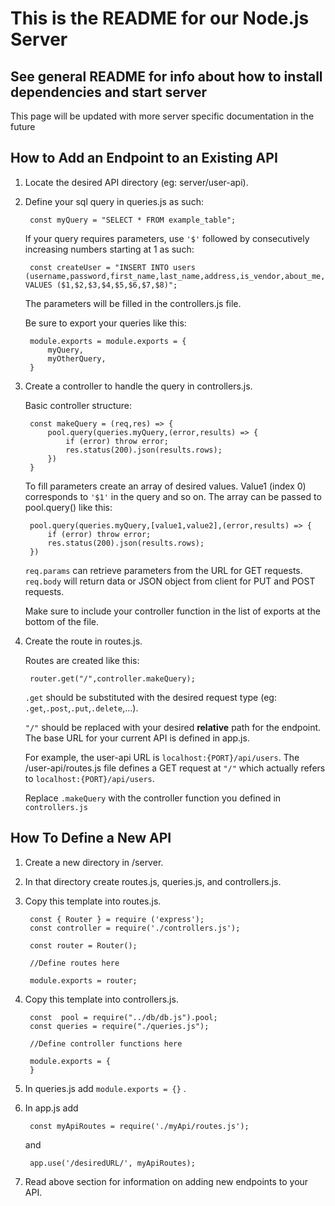 # This is the README for our Node.js Server
## See general README for info about how to install dependencies and start server
This page will be updated with more server specific documentation in the future

## How to Add an Endpoint to an Existing API
1) Locate the desired API directory (eg: server/user-api).
2) Define your sql query in queries.js as such:

        const myQuery = "SELECT * FROM example_table";

    If your query requires parameters, use `'$'` followed by consecutively increasing numbers starting at 1 as such:

        const createUser = "INSERT INTO users (username,password,first_name,last_name,address,is_vendor,about_me,email) VALUES ($1,$2,$3,$4,$5,$6,$7,$8)";
    
    The parameters will be filled in the controllers.js file.
    
    Be sure to export your queries like this:

        module.exports = module.exports = {
            myQuery,
            myOtherQuery,
        }
3) Create a controller to handle the query in controllers.js.
    
    Basic controller structure:
        
        const makeQuery = (req,res) => {
            pool.query(queries.myQuery,(error,results) => {
                if (error) throw error;
                res.status(200).json(results.rows);
            })
        }

    To fill parameters create an array of desired values. Value1 (index 0) corresponds to `'$1'` in the query and so on. The array can be passed to pool.query() like this:

        pool.query(queries.myQuery,[value1,value2],(error,results) => {
            if (error) throw error;
            res.status(200).json(results.rows);
        })

    `req.params` can retrieve parameters from the URL for GET requests. `req.body` will return data or JSON object from client for PUT and POST requests.

    Make sure to include your controller function in the list of exports at the bottom of the file.

4) Create the route in routes.js.

    Routes are created like this:

        router.get("/",controller.makeQuery);
    
    `.get` should be substituted with the desired request type (eg: `.get`,`.post`,`.put`,`.delete`,...).

    `"/"` should be replaced with your desired **relative** path for the endpoint. The base URL for your current API is defined in app.js. 
    
    For example, the user-api URL is `localhost:{PORT}/api/users`. The /user-api/routes.js file defines a GET request at `"/"` which actually refers to `localhost:{PORT}/api/users`.

    Replace `.makeQuery` with the controller function you defined in `controllers.js`

## How To Define a New API
1) Create a new directory in /server.
2) In that directory create routes.js, queries.js, and controllers.js.
3) Copy this template into routes.js.

        const { Router } = require ('express');
        const controller = require('./controllers.js');

        const router = Router();

        //Define routes here

        module.exports = router;
4) Copy this template into controllers.js.
        
        const  pool = require("../db/db.js").pool;
        const queries = require("./queries.js");

        //Define controller functions here

        module.exports = {
        }
5) In queries.js add `module.exports = {}` .
6) In app.js add 
        
        const myApiRoutes = require('./myApi/routes.js');

    and

        app.use('/desiredURL/', myApiRoutes);
7) Read above section for information on adding new endpoints to your API.
    


